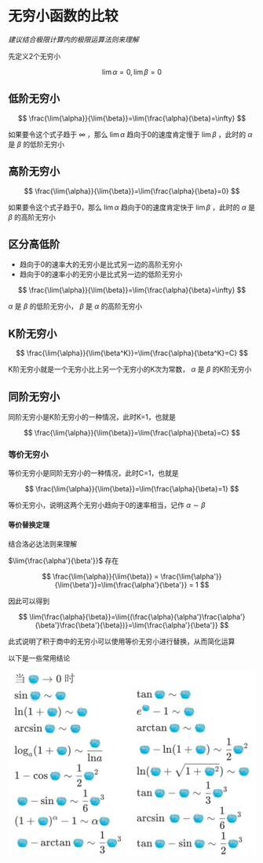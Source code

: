 # 无穷小函数的比较

*建议结合极限计算内的极限运算法则来理解*

先定义2个无穷小

$$
\lim{\alpha} = 0,\lim{\beta} =0
$$

## 低阶无穷小

$$
\frac{\lim{\alpha}}{\lim{\beta}}=\lim{\frac{\alpha}{\beta}=\infty}
$$

如果要令这个式子趋于 $\infty$ ，那么 $\lim{\alpha}$ 趋向于0的速度肯定慢于 $\lim{\beta}$ ，此时的 $\alpha$ 是 $\beta$ 的低阶无穷小

## 高阶无穷小

$$
\frac{\lim{\alpha}}{\lim{\beta}}=\lim{\frac{\alpha}{\beta}=0}
$$

如果要令这个式子趋于0，那么 $\lim{\alpha}$ 趋向于0的速度肯定快于 $\lim{\beta}$ ，此时的 $\alpha$ 是 $\beta$ 的高阶无穷小

## 区分高低阶

 - 趋向于0的速率大的无穷小是比式另一边的高阶无穷小
 - 趋向于0的速率小的无穷小是比式另一边的低阶无穷小

$$
\frac{\lim{\alpha}}{\lim{\beta}}=\lim{\frac{\alpha}{\beta}=\infty}
$$

$\alpha$ 是 $\beta$ 的低阶无穷小， $\beta$ 是 $\alpha$ 的高阶无穷小

## K阶无穷小

$$
\frac{\lim{\alpha}}{\lim{\beta^K}}=\lim{\frac{\alpha}{\beta^K}=C}
$$

K阶无穷小就是一个无穷小比上另一个无穷小的K次为常数， $\alpha$ 是 $\beta$ 的K阶无穷小

## 同阶无穷小

同阶无穷小是K阶无穷小的一种情况，此时K=1，也就是

$$
\frac{\lim{\alpha}}{\lim{\beta}}=\lim{\frac{\alpha}{\beta}=C}
$$

### 等价无穷小

等价无穷小是同阶无穷小的一种情况，此时C=1，也就是

$$
\frac{\lim{\alpha}}{\lim{\beta}}=\lim{\frac{\alpha}{\beta}=1}
$$

等价无穷小，说明这两个无穷小趋向于0的速率相当，记作 $\alpha \sim \beta$

#### 等价替换定理

结合洛必达法则来理解

$\lim{\frac{\alpha'}{\beta'}}$ 存在

$$
\frac{\lim{\alpha}}{\lim{\beta}} = \frac{\lim{\alpha'}}{\lim{\beta'}}=\lim{\frac{\alpha'}{\beta'}} = 1
$$

因此可以得到

$$
\lim{\frac{\alpha}{\beta}}=\lim{(\frac{\alpha}{\alpha'}\frac{\alpha'}{\beta'}\frac{\beta'}{\beta})}=\lim{\frac{\alpha'}{\beta'}}
$$

此式说明了积于商中的无穷小可以使用等价无穷小进行替换，从而简化运算

以下是一些常用结论

![等价无穷小](assets/等价无穷小.jpg)

